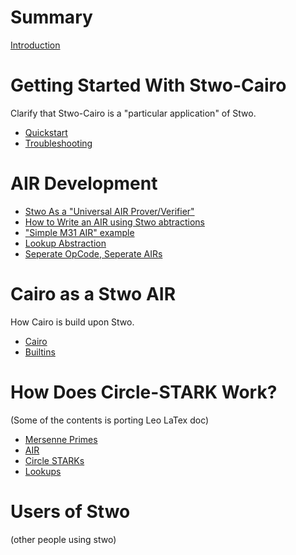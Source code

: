 # Summary

[Introduction](introduction.md)

# Getting Started With Stwo-Cairo

Clarify that Stwo-Cairo is a "particular application" of Stwo.

- [Quickstart](getting-started/quickstart.md)
- [Troubleshooting](getting-started/troubleshooting.md)

# AIR Development

- [Stwo As a "Universal AIR Prover/Verifier"](air-development/universal-air.md)
- [How to Write an AIR using Stwo abtractions](air-development/how-to-write-an-air.md)
- ["Simple M31 AIR" example](air-development/simple-m31-air-example.md)
- [Lookup Abstraction](air-development/lookups.md)
- [Seperate OpCode, Seperate AIRs](air-development/air-composition.md)

# Cairo as a Stwo AIR

How Cairo is build upon Stwo.

- [Cairo](cairo/cairo.md)
- [Builtins](cairo/builtins.md)

# How Does Circle-STARK Work?

(Some of the contents is porting Leo LaTex doc)

- [Mersenne Primes](how-it-works/mersenne-prime.md)
- [AIR](how-it-works/air.md)
- [Circle STARKs](how-it-works/circle-starks.md)
- [Lookups](how-it-works/lookups.md)

# Users of Stwo

(other people using stwo)
